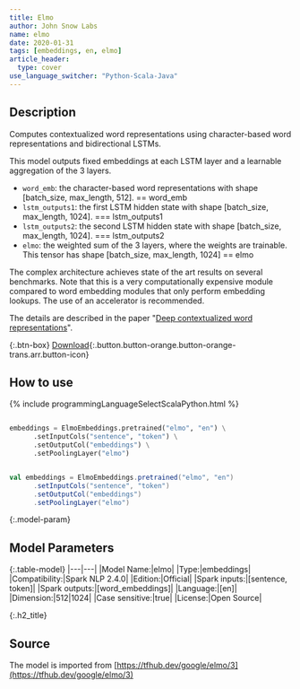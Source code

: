 ```yaml
---
title: Elmo
author: John Snow Labs
name: elmo
date: 2020-01-31
tags: [embeddings, en, elmo]
article_header:
  type: cover
use_language_switcher: "Python-Scala-Java"
---
```


## Description
Computes contextualized word representations using character-based word representations and bidirectional LSTMs.

This model outputs fixed embeddings at each LSTM layer and a learnable aggregation of the 3 layers.

* `word_emb`: the character-based word representations with shape [batch_size, max_length, 512].  == word_emb
* `lstm_outputs1`: the first LSTM hidden state with shape [batch_size, max_length, 1024]. === lstm_outputs1
* `lstm_outputs2`: the second LSTM hidden state with shape [batch_size, max_length, 1024]. === lstm_outputs2
* `elmo`: the weighted sum of the 3 layers, where the weights are trainable. This tensor has shape [batch_size, max_length, 1024]  == elmo
  
The complex architecture achieves state of the art results on several benchmarks. Note that this is a very computationally expensive module compared to word embedding modules that only perform embedding lookups. The use of an accelerator is recommended.

The details are described in the paper "[Deep contextualized word representations](https://arxiv.org/abs/1802.05365)".

{:.btn-box}
[Download](https://s3.amazonaws.com/auxdata.johnsnowlabs.com/public/models/elmo_en_2.4.0_2.4_1580488815299.zip){:.button.button-orange.button-orange-trans.arr.button-icon}

## How to use

{% include programmingLanguageSelectScalaPython.html %}

```python

embeddings = ElmoEmbeddings.pretrained("elmo", "en") \
      .setInputCols("sentence", "token") \
      .setOutputCol("embeddings") \
      .setPoolingLayer("elmo")
```

```scala

val embeddings = ElmoEmbeddings.pretrained("elmo", "en")
      .setInputCols("sentence", "token")
      .setOutputCol("embeddings")
      .setPoolingLayer("elmo")
```

{:.model-param}
## Model Parameters

{:.table-model}
|---|---|
|Model Name:|elmo|
|Type:|embeddings|
|Compatibility:|Spark NLP 2.4.0|
|Edition:|Official|
|Spark inputs:|[sentence, token]|
|Spark outputs:|[word_embeddings]|
|Language:|[en]|
|Dimension:|512|1024|
|Case sensitive:|true|
|License:|Open Source|

{:.h2_title}
## Source
The model is imported from [https://tfhub.dev/google/elmo/3](https://tfhub.dev/google/elmo/3)
